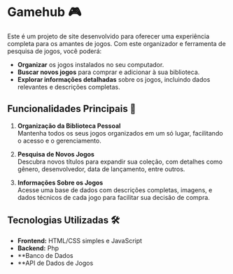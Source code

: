# Gamehub 🎮

Este é um projeto de site desenvolvido para oferecer uma experiência completa para os amantes de jogos. Com este organizador e ferramenta de pesquisa de jogos, você poderá:

- **Organizar** os jogos instalados no seu computador.
- **Buscar novos jogos** para comprar e adicionar à sua biblioteca.
- **Explorar informações detalhadas** sobre os jogos, incluindo dados relevantes e descrições completas.

## Funcionalidades Principais 🚀

1. **Organização da Biblioteca Pessoal**  
   Mantenha todos os seus jogos organizados em um só lugar, facilitando o acesso e o gerenciamento.

2. **Pesquisa de Novos Jogos**  
   Descubra novos títulos para expandir sua coleção, com detalhes como gênero, desenvolvedor, data de lançamento, entre outros.

3. **Informações Sobre os Jogos**  
   Acesse uma base de dados com descrições completas, imagens, e dados técnicos de cada jogo para facilitar sua decisão de compra.

## Tecnologias Utilizadas 🛠️

- **Frontend:** HTML/CSS simples e JavaScript
- **Backend:** Php
- **Banco de Dados
- **API de Dados de Jogos
